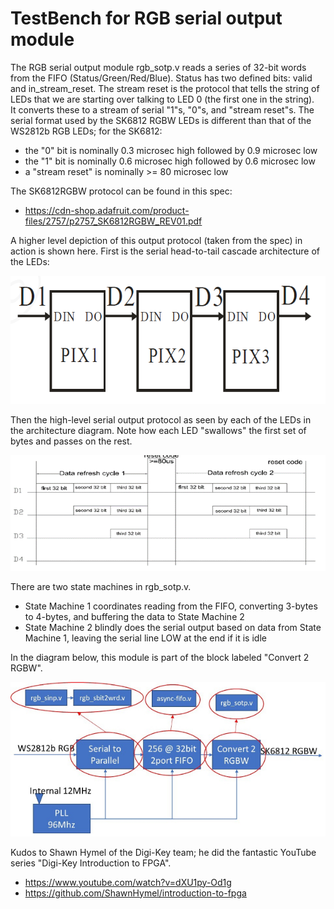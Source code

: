 # TestBench for RGB serial output module

The RGB serial output module rgb_sotp.v reads a series of 32-bit words from the FIFO (Status/Green/Red/Blue). Status has two defined bits: valid and in_stream_reset. The stream reset is the protocol that tells the string of LEDs that we are starting over talking to LED 0 (the first one in the string).
<br>
It converts these to a stream of serial "1"s, "0"s, and "stream reset"s. The serial format used by the  SK6812 RGBW LEDs is different than that of the WS2812b RGB LEDs; for the SK6812:
- the "0" bit is nominally 0.3 microsec high followed by 0.9 microsec low
- the "1" bit is nominally 0.6 microsec high followed by 0.6 microsec low
- a "stream reset" is nominally >= 80 microsec low

The SK6812RGBW protocol can be found in this spec:
* https://cdn-shop.adafruit.com/product-files/2757/p2757_SK6812RGBW_REV01.pdf

A higher level depiction of this output protocol (taken from the spec) in action is shown here. First is the serial head-to-tail cascade architecture of the LEDs:

![alt text](https://github.com/Mark-MDO47/FPGA_RBG_2_RBGW/blob/master/images/CascadeLED_SerialProtocol_arch.png "SK6812RBGW serial cascade architecture (from spec)")

Then the high-level serial output protocol as seen by each of the LEDs in the architecture diagram. Note how each LED "swallows" the first set of bytes and passes on the rest.

![alt text](https://github.com/Mark-MDO47/FPGA_RBG_2_RBGW/blob/master/images/SK6812RGBW_SerialProtocol.png "SK6812RBGW serial output protocol (from spec)")

There are two state machines in rgb_sotp.v.
- State Machine 1 coordinates reading from the FIFO, converting 3-bytes to 4-bytes, and buffering the data to State Machine 2
- State Machine 2 blindly does the serial output based on data from State Machine 1, leaving the serial line LOW at the end if it is idle

In the diagram below, this module is part of the block labeled "Convert 2 RGBW".

![alt text](https://github.com/Mark-MDO47/FPGA_RBG_2_RBGW/blob/master/images/Concept_FPGA_scaled.jpg "FPGA Concept for FPGA_RBT_2_RBGW")

Kudos to Shawn Hymel of the Digi-Key team; he did the fantastic YouTube series "Digi-Key Introduction to FPGA".
* https://www.youtube.com/watch?v=dXU1py-Od1g
* https://github.com/ShawnHymel/introduction-to-fpga
